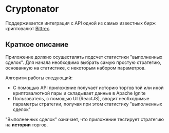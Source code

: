 # Cryptonator
Поддерживается интеграция с API одной из самых известных бирж криптовалют [Bittrex](https://global.bittrex.com/).
## Краткое описание 
Приложение должно осуществлять подсчет статистики "выполненных сделок". Для начала необходимо выбрать самую простую стратегию, основанную на статистике, с некоторым набором параметров. 

Алгоритм работы следующий:
* С помощью API приложение получает историю торгов той или иной криптовалютной пары и складывает данные в Apache Ignite
* Пользователь, с помощью UI (ReactJS), вводит необходимые параметры стратегии, получая при этом статистику "выполненных сделок"

"Выполненных сделок" означает, что приложение тестирует стратегию на **истории** торгов.